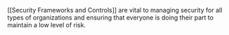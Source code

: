 [[Security Frameworks and Controls]] are vital to managing security for all types of organizations and ensuring that everyone is doing their part to maintain a low level of risk.